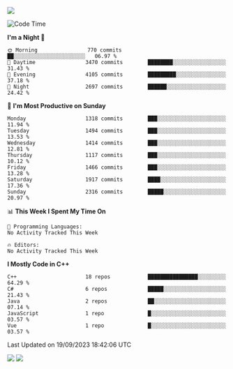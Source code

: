 ![](https://komarev.com/ghpvc/?username=lilpidgey&color=red)
<!--START_SECTION:waka-->
![Code Time](http://img.shields.io/badge/Code%20Time-1%2C491%20hrs%2018%20mins-blue)

**I'm a Night 🦉** 

```text
🌞 Morning                770 commits         ██░░░░░░░░░░░░░░░░░░░░░░░   06.97 % 
🌆 Daytime                3470 commits        ████████░░░░░░░░░░░░░░░░░   31.43 % 
🌃 Evening                4105 commits        █████████░░░░░░░░░░░░░░░░   37.18 % 
🌙 Night                  2697 commits        ██████░░░░░░░░░░░░░░░░░░░   24.42 % 
```
📅 **I'm Most Productive on Sunday** 

```text
Monday                   1318 commits        ███░░░░░░░░░░░░░░░░░░░░░░   11.94 % 
Tuesday                  1494 commits        ███░░░░░░░░░░░░░░░░░░░░░░   13.53 % 
Wednesday                1414 commits        ███░░░░░░░░░░░░░░░░░░░░░░   12.81 % 
Thursday                 1117 commits        ███░░░░░░░░░░░░░░░░░░░░░░   10.12 % 
Friday                   1466 commits        ███░░░░░░░░░░░░░░░░░░░░░░   13.28 % 
Saturday                 1917 commits        ████░░░░░░░░░░░░░░░░░░░░░   17.36 % 
Sunday                   2316 commits        █████░░░░░░░░░░░░░░░░░░░░   20.97 % 
```


📊 **This Week I Spent My Time On** 

```text
💬 Programming Languages: 
No Activity Tracked This Week

🔥 Editors: 
No Activity Tracked This Week
```

**I Mostly Code in C++** 

```text
C++                      18 repos            ████████████████░░░░░░░░░   64.29 % 
C#                       6 repos             █████░░░░░░░░░░░░░░░░░░░░   21.43 % 
Java                     2 repos             ██░░░░░░░░░░░░░░░░░░░░░░░   07.14 % 
JavaScript               1 repo              █░░░░░░░░░░░░░░░░░░░░░░░░   03.57 % 
Vue                      1 repo              █░░░░░░░░░░░░░░░░░░░░░░░░   03.57 % 
```




 Last Updated on 19/09/2023 18:42:06 UTC
<!--END_SECTION:waka-->
![](https://hit.yhype.me/github/profile?user_id=42968544)
![](https://komarev.com/ghpvc/?lilpidgey)
